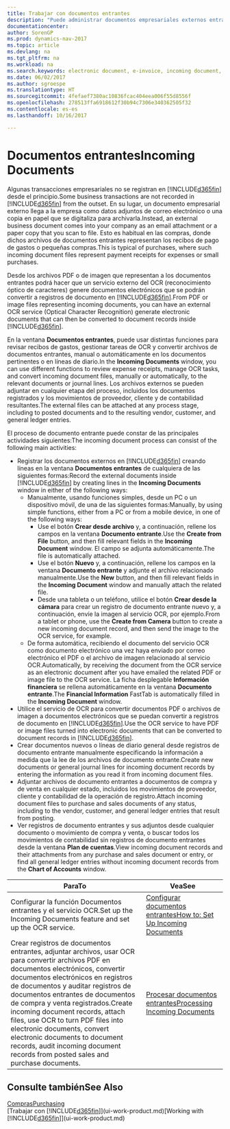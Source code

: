 ```yaml
---
title: Trabajar con documentos entrantes
description: "Puede administrar documentos empresariales externos entrantes, como recibos de pago o PDF, administrar tareas de OCR y convertir archivos a documentos y registros electrónicos en Dynamics NAV."
documentationcenter: 
author: SorenGP
ms.prod: dynamics-nav-2017
ms.topic: article
ms.devlang: na
ms.tgt_pltfrm: na
ms.workload: na
ms.search.keywords: electronic document, e-invoice, incoming document, OCR, ecommerce, document exchange, import invoice
ms.date: 06/02/2017
ms.author: sgroespe
ms.translationtype: HT
ms.sourcegitcommit: 4fefaef7380ac10836fcac404eea006f55d8556f
ms.openlocfilehash: 278513ffa6918612f30b94c7306e340362505f32
ms.contentlocale: es-es
ms.lasthandoff: 10/16/2017

---
```

# <a name="incoming-documents"></a><span data-ttu-id="abca9-103">Documentos entrantes</span><span class="sxs-lookup"><span data-stu-id="abca9-103">Incoming Documents</span></span>
<span data-ttu-id="abca9-104">Algunas transacciones empresariales no se registran en [!INCLUDE[d365fin](includes/d365fin_md.md)] desde el principio.</span><span class="sxs-lookup"><span data-stu-id="abca9-104">Some business transactions are not recorded in [!INCLUDE[d365fin](includes/d365fin_md.md)] from the outset.</span></span> <span data-ttu-id="abca9-105">En su lugar, un documento empresarial externo llega a la empresa como datos adjuntos de correo electrónico o una copia en papel que se digitaliza para archivarla.</span><span class="sxs-lookup"><span data-stu-id="abca9-105">Instead, an external business document comes into your company as an email attachment or a paper copy that you scan to file.</span></span> <span data-ttu-id="abca9-106">Esto es habitual en las compras, donde dichos archivos de documentos entrantes representan los recibos de pago de gastos o pequeñas compras.</span><span class="sxs-lookup"><span data-stu-id="abca9-106">This is typical of purchases, where such incoming document files represent payment receipts for expenses or small purchases.</span></span>

<span data-ttu-id="abca9-107">Desde los archivos PDF o de imagen que representan a los documentos entrantes podrá hacer que un servicio externo del OCR (reconocimiento óptico de caracteres) genere documentos electrónicos que se podrán convertir a registros de documento en [!INCLUDE[d365fin](includes/d365fin_md.md)].</span><span class="sxs-lookup"><span data-stu-id="abca9-107">From PDF or image files representing incoming documents, you can have an external OCR service (Optical Character Recognition) generate electronic documents that can then be converted to document records inside [!INCLUDE[d365fin](includes/d365fin_md.md)].</span></span>

<span data-ttu-id="abca9-108">En la ventana **Documentos entrantes**, puede usar distintas funciones para revisar recibos de gastos, gestionar tareas de OCR y convertir archivos de documentos entrantes, manual o automáticamente en los documentos pertinentes o en líneas de diario.</span><span class="sxs-lookup"><span data-stu-id="abca9-108">In the **Incoming Documents** window, you can use different functions to review expense receipts, manage OCR tasks, and convert incoming document files, manually or automatically, to the relevant documents or journal lines.</span></span> <span data-ttu-id="abca9-109">Los archivos externos se pueden adjuntar en cualquier etapa del proceso, incluidos los documentos registrados y los movimientos de proveedor, cliente y de contabilidad resultantes.</span><span class="sxs-lookup"><span data-stu-id="abca9-109">The external files can be attached at any process stage, including to posted documents and to the resulting vendor, customer, and general ledger entries.</span></span>

<span data-ttu-id="abca9-110">El proceso de documento entrante puede constar de las principales actividades siguientes:</span><span class="sxs-lookup"><span data-stu-id="abca9-110">The incoming document process can consist of the following main activities:</span></span>

* <span data-ttu-id="abca9-111">Registrar los documentos externos en [!INCLUDE[d365fin](includes/d365fin_md.md)] creando líneas en la ventana **Documentos entrantes** de cualquiera de las siguientes formas:</span><span class="sxs-lookup"><span data-stu-id="abca9-111">Record the external documents inside [!INCLUDE[d365fin](includes/d365fin_md.md)] by creating lines in the **Incoming Documents** window in either of the following ways:</span></span>
  * <span data-ttu-id="abca9-112">Manualmente, usando funciones simples, desde un PC o un dispositivo móvil, de una de las siguientes formas:</span><span class="sxs-lookup"><span data-stu-id="abca9-112">Manually, by using simple functions, either from a PC or from a mobile device, in one of the following ways:</span></span>
    * <span data-ttu-id="abca9-113">Use el botón **Crear desde archivo** y, a continuación, rellene los campos en la ventana **Documento entrante**.</span><span class="sxs-lookup"><span data-stu-id="abca9-113">Use the **Create from File** button, and then fill relevant fields in the **Incoming Document** window.</span></span> <span data-ttu-id="abca9-114">El campo se adjunta automáticamente.</span><span class="sxs-lookup"><span data-stu-id="abca9-114">The file is automatically attached.</span></span>  
    * <span data-ttu-id="abca9-115">Use el botón **Nuevo** y, a continuación, rellene los campos en la ventana **Documento entrante** y adjunte el archivo relacionado manualmente.</span><span class="sxs-lookup"><span data-stu-id="abca9-115">Use the **New** button, and then fill relevant fields in the **Incoming Document** window and manually attach the related file.</span></span>
    * <span data-ttu-id="abca9-116">Desde una tableta o un teléfono, utilice el botón **Crear desde la cámara** para crear un registro de documento entrante nuevo y, a continuación, envíe la imagen al servicio OCR, por ejemplo.</span><span class="sxs-lookup"><span data-stu-id="abca9-116">From a tablet or phone, use the **Create from Camera** button to create a new incoming document record, and then send the image to the OCR service, for example.</span></span>
  * <span data-ttu-id="abca9-117">De forma automática, recibiendo el documento del servicio OCR como documento electrónico una vez haya enviado por correo electrónico el PDF o el archivo de imagen relacionado al servicio OCR.</span><span class="sxs-lookup"><span data-stu-id="abca9-117">Automatically, by receiving the document from the OCR service as an electronic document after you have emailed the related PDF or image file to the OCR service.</span></span> <span data-ttu-id="abca9-118">La ficha desplegable **Información financiera** se rellena automáticamente en la ventana **Documento entrante**.</span><span class="sxs-lookup"><span data-stu-id="abca9-118">The **Financial Information** FastTab is automatically filled in the **Incoming Document** window.</span></span>
* <span data-ttu-id="abca9-119">Utilice el servicio de OCR para convertir documentos PDF o archivos de imagen a documentos electrónicos que se puedan convertir a registros de documento en [!INCLUDE[d365fin](includes/d365fin_md.md)].</span><span class="sxs-lookup"><span data-stu-id="abca9-119">Use the OCR service to have PDF or image files turned into electronic documents that can be converted to document records in [!INCLUDE[d365fin](includes/d365fin_md.md)].</span></span>
* <span data-ttu-id="abca9-120">Crear documentos nuevos o líneas de diario general desde registros de documento entrante manualmente especificando la información a medida que la lee de los archivos de documento entrante.</span><span class="sxs-lookup"><span data-stu-id="abca9-120">Create new documents or general journal lines for incoming document records by entering the information as you read it from incoming document files.</span></span>
* <span data-ttu-id="abca9-121">Adjuntar archivos de documento entrantes a documentos de compra y de venta en cualquier estado, incluidos los movimientos de proveedor, cliente y contabilidad de la operación de registro.</span><span class="sxs-lookup"><span data-stu-id="abca9-121">Attach incoming document files to purchase and sales documents of any status, including to the vendor, customer, and general ledger entries that result from posting.</span></span>
* <span data-ttu-id="abca9-122">Ver registros de documento entrantes y sus adjuntos desde cualquier documento o movimiento de compra y venta, o buscar todos los movimientos de contabilidad sin registros de documento entrantes desde la ventana **Plan de cuentas**.</span><span class="sxs-lookup"><span data-stu-id="abca9-122">View incoming document records and their attachments from any purchase and sales document or entry, or find all general ledger entries without incoming document records from the **Chart of Accounts** window.</span></span>

| <span data-ttu-id="abca9-123">Para</span><span class="sxs-lookup"><span data-stu-id="abca9-123">To</span></span> | <span data-ttu-id="abca9-124">Vea</span><span class="sxs-lookup"><span data-stu-id="abca9-124">See</span></span> |
| --- | --- |
| <span data-ttu-id="abca9-125">Configurar la función Documentos entrantes y el servicio OCR.</span><span class="sxs-lookup"><span data-stu-id="abca9-125">Set up the Incoming Documents feature and set up the OCR service.</span></span> |[<span data-ttu-id="abca9-126">Configurar documentos entrantes</span><span class="sxs-lookup"><span data-stu-id="abca9-126">How to: Set Up Incoming Documents</span></span>](across-how-setup-income-documents.md) |
| <span data-ttu-id="abca9-127">Crear registros de documentos entrantes, adjuntar archivos, usar OCR para convertir archivos PDF en documentos electrónicos, convertir documentos electrónicos en registros de documentos y auditar registros de documentos entrantes de documentos de compra y venta registrados.</span><span class="sxs-lookup"><span data-stu-id="abca9-127">Create incoming document records, attach files, use OCR to turn PDF files into electronic documents, convert electronic documents to document records, audit incoming document records from posted sales and purchase documents.</span></span> |[<span data-ttu-id="abca9-128">Procesar documentos entrantes</span><span class="sxs-lookup"><span data-stu-id="abca9-128">Processing Incoming Documents</span></span>](across-process-income-documents.md) |

## <a name="see-also"></a><span data-ttu-id="abca9-129">Consulte también</span><span class="sxs-lookup"><span data-stu-id="abca9-129">See Also</span></span>
[<span data-ttu-id="abca9-130">Compras</span><span class="sxs-lookup"><span data-stu-id="abca9-130">Purchasing</span></span>](purchasing-manage-purchasing.md)  
<span data-ttu-id="abca9-131">[Trabajar con [!INCLUDE[d365fin](includes/d365fin_md.md)]](ui-work-product.md)</span><span class="sxs-lookup"><span data-stu-id="abca9-131">[Working with [!INCLUDE[d365fin](includes/d365fin_md.md)]](ui-work-product.md)</span></span>

